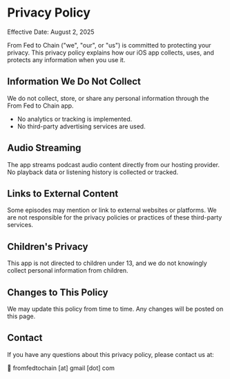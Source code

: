 # Privacy Policy

Effective Date: August 2, 2025

From Fed to Chain ("we", "our", or "us") is committed to protecting your privacy. This privacy policy explains how our iOS app collects, uses, and protects any information when you use it.

## Information We Do Not Collect

We do not collect, store, or share any personal information through the From Fed to Chain app.

- No analytics or tracking is implemented.
- No third-party advertising services are used.

## Audio Streaming

The app streams podcast audio content directly from our hosting provider. No playback data or listening history is collected or tracked.

## Links to External Content

Some episodes may mention or link to external websites or platforms. We are not responsible for the privacy policies or practices of these third-party services.

## Children's Privacy

This app is not directed to children under 13, and we do not knowingly collect personal information from children.

## Changes to This Policy

We may update this policy from time to time. Any changes will be posted on this page.

## Contact

If you have any questions about this privacy policy, please contact us at:

📧 fromfedtochain [at] gmail [dot] com
